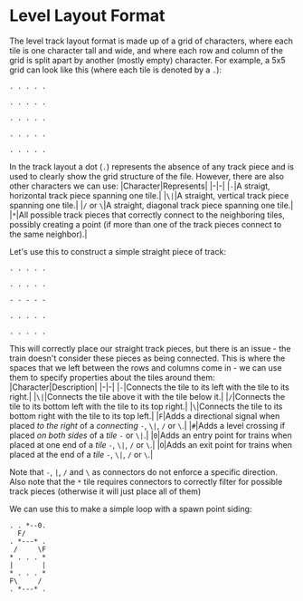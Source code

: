 
# Level Layout Format

The level track layout format is made up of a grid of characters, where each
tile is one character tall and wide, and where each row and column of the grid
is split apart by another (mostly empty) character. For example, a 5x5 grid can
look like this (where each tile is denoted by a `.`):
```
. . . . .

. . . . .

. . . . .

. . . . .

. . . . .
```

In the track layout a dot (`.`) represents the absence of any track piece and
is used to clearly show the grid structure of the file. However, there are also
other characters we can use:
|Character|Represents|
|-|-|
|`-`|A straigt, horizontal track piece spanning one tile.|
|`\|`|A straight, vertical track piece spanning one tile.|
|`/` or `\`|A straight, diagonal track piece spanning one tile.|
|`*`|All possible track pieces that correctly connect to the neighboring tiles, possibly creating a point (if more than one of the track pieces connect to the same neighbor).|

Let's use this to construct a simple straight piece of track:
```
. . . . .

. . . . .

- - - - -

. . . . .

. . . . .
```

This will correctly place our straight track pieces, but there is an issue -
the train doesn't consider these pieces as being connected. This is where the
spaces that we left between the rows and columns come in - we can use them to
specify properties about the tiles around them:
|Character|Description|
|-|-|
|`-`|Connects the tile to its left with the tile to its right.|
|`\|`|Connects the tile above it with the tile below it.|
|`/`|Connects the tile to its bottom left with the tile to its top right.|
|`\`|Connects the tile to its bottom right with the tile to its top left.|
|`F`|Adds a directional signal when placed *to the right* of a *connecting* `-`, `\|`, `/` or `\`.|
|`#`|Adds a level crossing if placed *on both sides* of a *tile* `-` or `\|`.|
|`0`|Adds an entry point for trains when placed at one end of a *tile* `-`, `\|`, `/` or `\`.|
|`O`|Adds an exit point for trains when placed at the end of a *tile* `-`, `\|`, `/` or `\`.|

Note that `-`, `|`, `/` and `\` as connectors do not enforce a specific direction.
Also note that the `*` tile requires connectors to correctly filter for possible
track pieces (otherwise it will just place all of them) 

We can use this to make a simple loop with a spawn point siding:
```
. . *--0.
  F/      
. *---* .
 /     \F
* . . . *
|       |
* . . . *
F\     /  
. *---* .
```